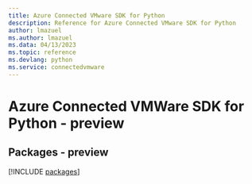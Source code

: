 ```yaml
---
title: Azure Connected VMware SDK for Python
description: Reference for Azure Connected VMware SDK for Python
author: lmazuel
ms.author: lmazuel
ms.data: 04/13/2023
ms.topic: reference
ms.devlang: python
ms.service: connectedvmware
---
```

# Azure Connected VMWare SDK for Python - preview
## Packages - preview
[!INCLUDE [packages](connected-vmware-index.md)]